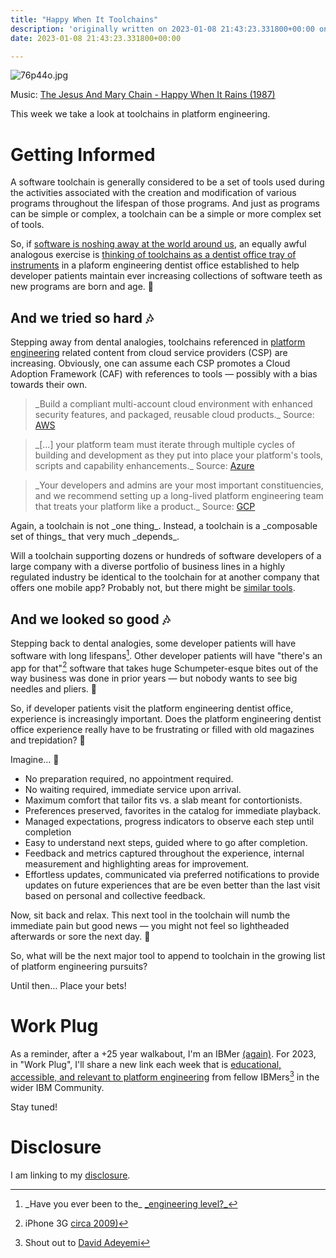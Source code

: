 ```yaml
---
title: "Happy When It Toolchains"
description: 'originally written on 2023-01-08 21:43:23.331800+00:00 on LAMP with vi, WordPress, Jekyll, Gatsby Cloud, Netlify, Revue, Substack, or Buttondown'
date: 2023-01-08 21:43:23.331800+00:00

---
```


![76p44o.jpg](https://buttondown-attachments.s3.us-west-2.amazonaws.com/images/4f6f13db-1fe8-4336-9227-229a93cff63c.jpg)

Music: [The Jesus And Mary Chain - Happy When It Rains (1987)](https://www.youtube.com/watch?v=G5x1F9ohRa4)

This week we take a look at toolchains in platform engineering.

# Getting Informed

A software toolchain is generally considered to be a set of tools used during the activities associated with the creation and modification of various programs throughout the lifespan of those programs. And just as programs can be simple or complex, a toolchain can be a simple or more complex set of tools.

So, if [software is noshing away at the world around us](https://fudge.org/archive/software-is-a-villain/), an equally awful analogous exercise is [thinking of toolchains as a dentist office tray of instruments](https://www.youtube.com/watch?v=zVlGsQ7kl6Q) in a plaform engineering dentist office established to help developer patients maintain ever increasing collections of software teeth as new programs are born and age. 😬

## And we tried so hard 🎶

Stepping away from dental analogies, toolchains referenced in [platform engineering](https://fudge.org/archive/platform-engineering-blues/) related content from cloud service providers (CSP) are increasing. Obviously, one can assume each CSP promotes a Cloud Adoption Framework (CAF) with references to tools — possibly with a bias towards their own. 

> \_Build a compliant multi-account cloud environment with enhanced security features, and packaged, reusable cloud products.\_ Source: [AWS](https://docs.aws.amazon.com/whitepapers/latest/overview-aws-cloud-adoption-framework/platform-perspective.html)

> \_[...] your platform team must iterate through multiple cycles of building and development as they put into place your platform's tools, scripts and capability enhancements.\_ Source: [Azure](https://learn.microsoft.com/en-us/azure/cloud-adoption-framework/ready/considerations/automation?source=recommendations)

> \_Your developers and admins are your most important constituencies, and we recommend setting up a long-lived platform engineering team that treats your platform like a product.\_ Source: [GCP](https://cloud.google.com/blog/transform/multicloud-moment-eight-dos-and-donts-for-execs-open-cloud-hybrid)

Again, a toolchain is not \_one thing\_. Instead, a toolchain is a \_composable set of things\_ that very much \_depends\_.

Will a toolchain supporting dozens or hundreds of software developers of a large company with a diverse portfolio of business lines in a highly regulated industry be identical to the toolchain for at another company that offers one mobile app? Probably not, but there might be [similar tools](https://stackshare.io/stackups/aws-codepipeline-vs-github-actions-vs-google-cloud-build).

## And we looked so good 🎶

Stepping back to dental analogies, some developer patients will have software with long lifespans[^matrix]. Other developer patients will have "there's an app for that"[^apple] software that takes huge Schumpeter-esque bites out of the way business was done in prior years — but nobody wants to see big needles and pliers. 😬


So, if developer patients visit the platform engineering dentist office, experience is increasingly important. Does the platform engineering dentist office experience really have to be frustrating or filled with old magazines and trepidation? 😬

Imagine... 😬

- No preparation required, no appointment required.
- No waiting required, immediate service upon arrival.
- Maximum comfort that tailor fits vs. a slab meant for contortionists.
- Preferences preserved, favorites in the catalog for immediate playback.
- Managed expectations, progress indicators to observe each step until completion
- Easy to understand next steps, guided where to go after completion.
- Feedback and metrics captured throughout the experience, internal measurement and highlighting areas for improvement.
- Effortless updates, communicated via preferred notifications to provide updates on future experiences that are be even better than the last visit based on personal and collective feedback.

Now, sit back and relax. This next tool in the toolchain will numb the immediate pain but good news — you might not feel so lightheaded afterwards or sore the next day. 😬

So, what will be the next major tool to append to toolchain in the growing list of platform engineering pursuits?

Until then… Place your bets!

# Work Plug

As a reminder, after a +25 year walkabout, I'm an IBMer [(again)](https://jaycuthrell.com/about/). For 2023, in "Work Plug", I'll share a new link each week that is [educational, accessible, and relevant to platform engineering](https://www.youtube.com/watch?v=p-kAqxuJNik) from fellow IBMers[^DavidAdeyemi] in the wider IBM Community. 

Stay tuned! 

# Disclosure

I am linking to my [disclosure](https://jaycuthrell.com/disclosure/).

[^matrix]: \_Have you ever been to the\_ [\_engineering level?\_](https://youtu.be/cD4nhYR-VRA?t=54)
[^apple]: iPhone 3G [circa 2009)](https://www.youtube.com/watch?v=szrsfeyLzyg)
[^DavidAdeyemi]: Shout out to [David Adeyemi](https://www.linkedin.com/in/davidfadeyemi/)